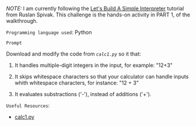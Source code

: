 _NOTE:_ I am currently following the [Let's Build A Simple Interpreter](https://ruslanspivak.com/lsbasi-part1/) tutorial 
from Ruslan Spivak. This challenge is the hands-on activity in PART 1, of the walkthrough.

`Programming language used`: Python

`Prompt`

Download and modify the code from _`calc1.py`_ so it that:

1. It handles multiple-digit integers in the input, for example: "12+3"

2. It skips whitespace characters so that your calculator can handle
inputs whith whitespace characters, for instance: "12 + 3"

3. It evaluates substractions ('-'), instead of additions ('+').

`Useful Resources`:

- [calc1.py](https://github.com/rspivak/lsbasi/blob/master/part1/calc1.py)
